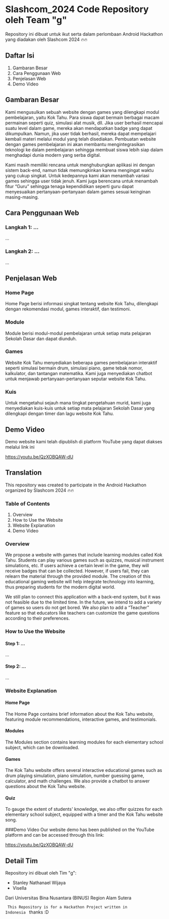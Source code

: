 # Slashcom_2024 Code Repository oleh Team "g"

Repository ini dibuat untuk ikut serta dalam perlombaan Android Hackathon yang diadakan oleh Slashcom 2024 🔥🔥

## Daftar Isi
1. Gambaran Besar
2. Cara Penggunaan Web
3. Penjelasan Web
4. Demo Video

## Gambaran Besar
Kami mengusulkan sebuah website dengan games yang dilengkapi modul pembelajaran, yaitu Kok Tahu. Para siswa dapat bermain berbagai macam permainan seperti quiz, simulasi alat musik, dll. Jika user berhasil mencapai suatu level dalam game, mereka akan mendapatkan badge yang dapat dikumpulkan. Namun, jika user tidak berhasil, mereka dapat mempelajari kembali materi melalui modul yang telah disediakan. Pembuatan website dengan games pembelajaran ini akan membantu mengintegrasikan teknologi ke dalam pembelajaran sehingga membuat siswa lebih siap dalam menghadapi dunia modern yang serba digital.

Kami masih memiliki rencana untuk menghubungkan aplikasi ini dengan sistem back-end, namun tidak memungkinkan karena mengingat waktu yang cukup singkat. Untuk kedepannya kami akan menambah variasi games sehingga user tidak jenuh. Kami juga berencana untuk menambah fitur “Guru” sehingga tenaga kependidikan seperti guru dapat menyesuaikan pertanyaan-pertanyaan dalam games sesuai keinginan masing-masing. 

## Cara Penggunaan Web

### Langkah 1: ...

...

### Langkah 2: ...

...

## Penjelasan Web

### Home Page
Home Page berisi informasi singkat tentang website Kok Tahu, dilengkapi dengan rekomendasi modul, games interaktif, dan testimoni.

### Module
Module berisi modul-modul pembelajaran untuk setiap mata pelajaran Sekolah Dasar dan dapat diunduh.

### Games
Website Kok Tahu menyediakan beberapa games pembelajaran interaktif seperti simulasi bermain drum, simulasi piano, game tebak nomor, kalkulator, dan tantangan matematika. Kami juga menyediakan chatbot untuk menjawab pertanyaan-pertanyaan seputar website Kok Tahu.

### Kuis
Untuk mengetahui sejauh mana tingkat pengetahuan murid, kami juga menyediakan kuis-kuis untuk setiap mata pelajaran Sekolah Dasar yang dilengkapi dengan timer dan lagu website Kok Tahu.

## Demo Video
Demo website kami telah dipublish di platform YouTube yang dapat diakses melalui link ini

https://youtu.be/QzXOBQAW-dU

## Translation

This repository was created to participate in the Android Hackathon organized by Slashcom 2024 🔥🔥

### Table of Contents
1. Overview
2. How to Use the Website
3. Website Explanation
4. Demo Video

### Overview
We propose a website with games that include learning modules called Kok Tahu. Students can play various games such as quizzes, musical instrument simulations, etc. If users achieve a certain level in the game, they will receive badges that can be collected. However, if users fail, they can relearn the material through the provided module. The creation of this educational gaming website will help integrate technology into learning, thus preparing students for the modern digital world.

We still plan to connect this application with a back-end system, but it was not feasible due to the limited time. In the future, we intend to add a variety of games so users do not get bored. We also plan to add a “Teacher” feature so that educators like teachers can customize the game questions according to their preferences.

### How to Use the Website

#### Step 1: ...

...

#### Step 2: ...

...

### Website Explanation

#### Home Page
The Home Page contains brief information about the Kok Tahu website, featuring module recommendations, interactive games, and testimonials.

#### Modules
The Modules section contains learning modules for each elementary school subject, which can be downloaded.

#### Games
The Kok Tahu website offers several interactive educational games such as drum playing simulation, piano simulation, number guessing game, calculator, and math challenges. We also provide a chatbot to answer questions about the Kok Tahu website.

#### Quiz
To gauge the extent of students' knowledge, we also offer quizzes for each elementary school subject, equipped with a timer and the Kok Tahu website song.

###Demo Video
Our website demo has been published on the YouTube platform and can be accessed through this link:

https://youtu.be/QzXOBQAW-dU
## Detail Tim

Repository ini dibuat oleh Tim "g":
- Stanley Nathanael Wijaya
- Visella

Dari Universitas Bina Nusantara (BINUS) Region Alam Sutera

<code> This Repository is for a Hackathon Project written in Indonesia </code> thanks :D
